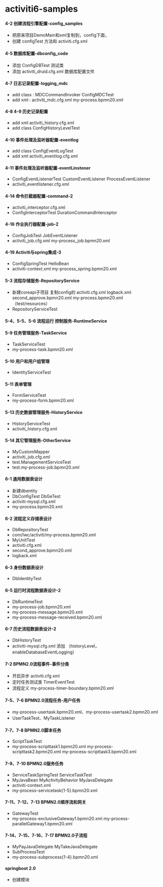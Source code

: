 # activiti6-samples

#### 4-2 创建流程引擎配置-config_samples
- 把原来项目DemoMain和xml复制到，config下面，
- 创建 configTest 方法和 activiti.cfg.xml

#### 4-5 数据库配置-dbconfig_code 
- 添加 ConfigDBTest 测试类
- 添加 activiti_druid.cfg.xml 数据库配置文件

#### 4-7 日志记录配置-logging_mdc
- add class : MDCCommandInvoker ConfigMDCTest
- add xml : activiti_mdc.cfg.xml my-process.bpmn20.xml

#### 4-8 4-9 历史记录配置
- add xml activiti_history.cfg.xml
- add class ConfigHistoryLevelTest

#### 4-10 事件处理及监听器配置-eventlog
- add class ConfigEventLogTest
- add xml activiti_eventlog.cfg.xml

#### 4-11 事件处理及监听器配置-eventLinstener
- ConfigEventListenerTest CustomEventListener ProcessEventListener
- activiti_eventlistener.cfg.xml

#### 4-14 命令拦截器配置-command-2 
- activiti_interceptor.cfg.xml
- ConfigInterceptorTest DurationCommandInterceptor
  
#### 4-16 作业执行器配置-job-2
- ConfigJobTest JobEventListener
- activiti_job.cfg.xml my-process_job.bpmn20.xml

#### 4-19 Activiti与spring集成-3
- ConfigSpringTest HelloBean
- activiti-context.xml my-process_spring.bpmn20.xml

#### 5-3 流程存储服务-RepositoryService
- 新建coreapi子项目 复制config的 activiti.cfg.xml logback.xml second_approve.bpmn20.xml my-process.bpmn20.xml（test/resources）
- RepositoryServiceTest

#### 5-4、5-5、5-6 流程运行 控制服务-RuntimeService

#### 5-9 任务管理服务-TaskService
- TaskServiceTest
- my-process-task.bpmn20.xml

#### 5-10 用户和用户组管理
- IdentityServiceTest

#### 5-11 表单管理
- FormServiceTest
- my-process-form.bpmn20.xml

#### 5-13 历史数据管理服务-HistoryService
- HistoryServiceTest
- activiti_history.cfg.xml

#### 5-14 其它管理服务-OtherService 
- MyCustomMapper
- activiti_job.cfg.xml
- test.ManagementServiceTest
- test.my-process-job.bpmn20.xml

#### 6-1 通用数据表设计
- 新建dbentity
- DbConfigTest DbGeTest
- activiti-mysql.cfg.xml
- my-process.bpmn20.xml

#### 6-2 流程定义存储表设计
- DbRepositoryTest
- com/lwc/activiti/my-process.bpmn20.xml
- MyUnitTest
- activiti.cfg.xml
- second_approve.bpmn20.xml
- logback.xml

#### 6-3 身份数据表设计
- DbIdentityTest

#### 6-5 运行时流程数据表设计-2
- DbRuntimeTest
- my-process-job.bpmn20.xml
- my-process-message.bpmn20.xml
- my-process-message-received.bpmn20.xml

#### 6-7 历史流程数据表设计-2
- DbHistoryTest
- activiti-mysql.cfg.xml 添加 （historyLevel， enableDatabaseEventLogging）

#### 7-2 BPMN2.0流程事件-事件分类
- 开启异步 activiti.cfg.xml
- 定时任务测试类 TimerEventTest
- 流程定义 my-process-timer-boundary.bpmn20.xml

#### 7-5、7-6 BPMN2.0流程任务-用户任务
- my-process-usertask.bpmn20.xml、my-process-usertask2.bpmn20.xml
- UserTaskTest、MyTaskListener

#### 7-7、7-8 BPMN2.0脚本任务
- ScriptTaskTest
- my-process-scripttask1.bpmn20.xml my-process-scripttask2.bpmn20.xml my-process-scripttask3.bpmn20.xml

#### 7-9、7-10 BPMN2.0服务任务
- ServiceTaskSpringTest ServiceTaskTest
- MyJavaBean MyActivityBehavior MyJavaDelegate
- activiti-context.xml
- my-process-servicetask{1-5}.bpmn20.xml

#### 7-11、7-12、7-13 BPMN2.0顺序流和网关
- GatewayTest
- my-process-exclusiveGateway1.bpmn20.xml my-process-parallelGateway1.bpmn20.xml

#### 7-14、7-15、7-16、7-17 BPMN2.0子流程
- MyPayJavaDelegate MyTakeJavaDelegate 
- SubProcessTest
- my-process-subprocess{1-4}.bpmn20.xml

#### springboot 2.0 
- 创建模块